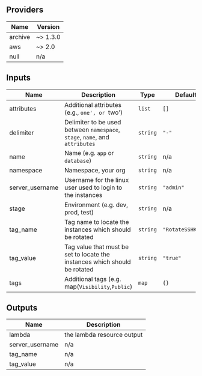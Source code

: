 ## Providers

| Name | Version |
|------|---------|
| archive | ~> 1.3.0 |
| aws | ~> 2.0 |
| null | n/a |

## Inputs

| Name | Description | Type | Default | Required |
|------|-------------|------|---------|:-----:|
| attributes | Additional attributes (e.g., `one', or `two') | `list` | `[]` | no |
| delimiter | Delimiter to be used between `namespace`, `stage`, `name`, and `attributes` | `string` | `"-"` | no |
| name | Name  (e.g. `app` or `database`) | `string` | n/a | yes |
| namespace | Namespace, your org | `string` | n/a | yes |
| server\_username | Username for the linux user used to login to the instances | `string` | `"admin"` | no |
| stage | Environment (e.g. dev, prod, test) | `string` | n/a | yes |
| tag\_name | Tag name to locate the instances which should be rotated | `string` | `"RotateSSHKeys"` | no |
| tag\_value | Tag value that must be set to locate the instances which should be rotated | `string` | `"true"` | no |
| tags | Additional tags (e.g. map(`Visibility`,`Public`) | `map` | `{}` | no |

## Outputs

| Name | Description |
|------|-------------|
| lambda | the lambda resource output |
| server\_username | n/a |
| tag\_name | n/a |
| tag\_value | n/a |

